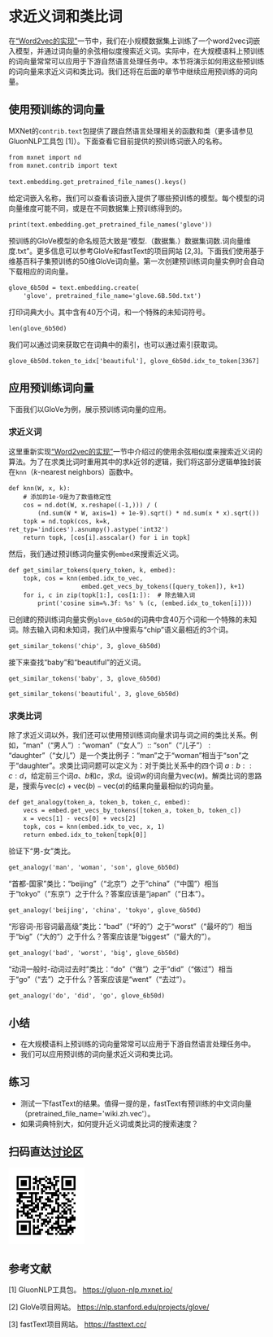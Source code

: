# 求近义词和类比词

在[“Word2vec的实现”](./word2vec-gluon.md)一节中，我们在小规模数据集上训练了一个word2vec词嵌入模型，并通过词向量的余弦相似度搜索近义词。实际中，在大规模语料上预训练的词向量常常可以应用于下游自然语言处理任务中。本节将演示如何用这些预训练的词向量来求近义词和类比词。我们还将在后面的章节中继续应用预训练的词向量。

## 使用预训练的词向量

MXNet的`contrib.text`包提供了跟自然语言处理相关的函数和类（更多请参见GluonNLP工具包 [1]）。下面查看它目前提供的预训练词嵌入的名称。

```{.python .input}
from mxnet import nd
from mxnet.contrib import text

text.embedding.get_pretrained_file_names().keys()
```

给定词嵌入名称，我们可以查看该词嵌入提供了哪些预训练的模型。每个模型的词向量维度可能不同，或是在不同数据集上预训练得到的。

```{.python .input  n=35}
print(text.embedding.get_pretrained_file_names('glove'))
```

预训练的GloVe模型的命名规范大致是“模型.（数据集.）数据集词数.词向量维度.txt”。更多信息可以参考GloVe和fastText的项目网站 [2,3]。下面我们使用基于维基百科子集预训练的50维GloVe词向量。第一次创建预训练词向量实例时会自动下载相应的词向量。

```{.python .input  n=11}
glove_6b50d = text.embedding.create(
    'glove', pretrained_file_name='glove.6B.50d.txt')
```

打印词典大小。其中含有40万个词，和一个特殊的未知词符号。

```{.python .input}
len(glove_6b50d)
```

我们可以通过词来获取它在词典中的索引，也可以通过索引获取词。

```{.python .input  n=12}
glove_6b50d.token_to_idx['beautiful'], glove_6b50d.idx_to_token[3367]
```

## 应用预训练词向量

下面我们以GloVe为例，展示预训练词向量的应用。

### 求近义词

这里重新实现[“Word2vec的实现”](./word2vec-gluon.md)一节中介绍过的使用余弦相似度来搜索近义词的算法。为了在求类比词时重用其中的求$k$近邻的逻辑，我们将这部分逻辑单独封装在`knn`（$k$-nearest neighbors）函数中。

```{.python .input}
def knn(W, x, k):
    # 添加的1e-9是为了数值稳定性
    cos = nd.dot(W, x.reshape((-1,))) / (
        (nd.sum(W * W, axis=1) + 1e-9).sqrt() * nd.sum(x * x).sqrt())
    topk = nd.topk(cos, k=k, ret_typ='indices').asnumpy().astype('int32')
    return topk, [cos[i].asscalar() for i in topk]
```

然后，我们通过预训练词向量实例`embed`来搜索近义词。

```{.python .input}
def get_similar_tokens(query_token, k, embed):
    topk, cos = knn(embed.idx_to_vec,
                    embed.get_vecs_by_tokens([query_token]), k+1)
    for i, c in zip(topk[1:], cos[1:]):  # 除去输入词
        print('cosine sim=%.3f: %s' % (c, (embed.idx_to_token[i])))
```

已创建的预训练词向量实例`glove_6b50d`的词典中含40万个词和一个特殊的未知词。除去输入词和未知词，我们从中搜索与“chip”语义最相近的3个词。

```{.python .input}
get_similar_tokens('chip', 3, glove_6b50d)
```

接下来查找“baby”和“beautiful”的近义词。

```{.python .input}
get_similar_tokens('baby', 3, glove_6b50d)
```

```{.python .input}
get_similar_tokens('beautiful', 3, glove_6b50d)
```

### 求类比词

除了求近义词以外，我们还可以使用预训练词向量求词与词之间的类比关系。例如，“man”（“男人”）: “woman”（“女人”）:: “son”（“儿子”） : “daughter”（“女儿”）是一个类比例子：“man”之于“woman”相当于“son”之于“daughter”。求类比词问题可以定义为：对于类比关系中的四个词 $a : b :: c : d$，给定前三个词$a$、$b$和$c$，求$d$。设词$w$的词向量为$\text{vec}(w)$。解类比词的思路是，搜索与$\text{vec}(c)+\text{vec}(b)-\text{vec}(a)$的结果向量最相似的词向量。

```{.python .input}
def get_analogy(token_a, token_b, token_c, embed):
    vecs = embed.get_vecs_by_tokens([token_a, token_b, token_c])
    x = vecs[1] - vecs[0] + vecs[2]
    topk, cos = knn(embed.idx_to_vec, x, 1)
    return embed.idx_to_token[topk[0]]
```

验证下“男-女”类比。

```{.python .input  n=18}
get_analogy('man', 'woman', 'son', glove_6b50d)
```

“首都-国家”类比：“beijing”（“北京”）之于“china”（“中国”）相当于“tokyo”（“东京”）之于什么？答案应该是“japan”（“日本”）。

```{.python .input  n=19}
get_analogy('beijing', 'china', 'tokyo', glove_6b50d)
```

“形容词-形容词最高级”类比：“bad”（“坏的”）之于“worst”（“最坏的”）相当于“big”（“大的”）之于什么？答案应该是“biggest”（“最大的”）。

```{.python .input  n=20}
get_analogy('bad', 'worst', 'big', glove_6b50d)
```

“动词一般时-动词过去时”类比：“do”（“做”）之于“did”（“做过”）相当于“go”（“去”）之于什么？答案应该是“went”（“去过”）。

```{.python .input  n=21}
get_analogy('do', 'did', 'go', glove_6b50d)
```

## 小结

* 在大规模语料上预训练的词向量常常可以应用于下游自然语言处理任务中。
* 我们可以应用预训练的词向量求近义词和类比词。


## 练习

* 测试一下fastText的结果。值得一提的是，fastText有预训练的中文词向量（pretrained_file_name='wiki.zh.vec'）。
* 如果词典特别大，如何提升近义词或类比词的搜索速度？


## 扫码直达[讨论区](https://discuss.gluon.ai/t/topic/4373)

![](../img/qr_similarity-analogy.svg)

## 参考文献

[1] GluonNLP工具包。 https://gluon-nlp.mxnet.io/

[2] GloVe项目网站。 https://nlp.stanford.edu/projects/glove/

[3] fastText项目网站。 https://fasttext.cc/
